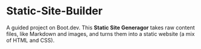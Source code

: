 # Static-Site-Builder

A guided project on Boot.dev. This **Static Site Generagor** takes raw content files, like Markdown and images, and turns them into a static website (a mix of HTML and CSS).
